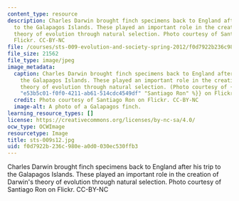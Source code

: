 ```yaml
---
content_type: resource
description: Charles Darwin brought finch specimens back to England after his trip
  to the Galapagos Islands. These played an important role in the creation of Darwin's
  theory of evolution through natural selection. Photo courtesy of Santiago Ron on
  Flickr. CC-BY-NC
file: /courses/sts-009-evolution-and-society-spring-2012/f0d7922b236c980ea0d0030ec530ffb3_sts-009s12.jpg
file_size: 21562
file_type: image/jpeg
image_metadata:
  caption: Charles Darwin brought finch specimens back to England after his trip to
    the Galapagos Islands. These played an important role in the creation of Darwin's
    theory of evolution through natural selection. (Photo courtesy of {{% resource_link
    "e53b5c01-f0f0-4211-ab61-514cdc4549df" "Santiago Ron" %}} on Flickr. CC-BY-NC)
  credit: Photo courtesy of Santiago Ron on Flickr. CC-BY-NC
  image-alt: A photo of a Galapagos finch.
learning_resource_types: []
license: https://creativecommons.org/licenses/by-nc-sa/4.0/
ocw_type: OCWImage
resourcetype: Image
title: sts-009s12.jpg
uid: f0d7922b-236c-980e-a0d0-030ec530ffb3
---
```

Charles Darwin brought finch specimens back to England after his trip to the Galapagos Islands. These played an important role in the creation of Darwin's theory of evolution through natural selection. Photo courtesy of Santiago Ron on Flickr. CC-BY-NC
